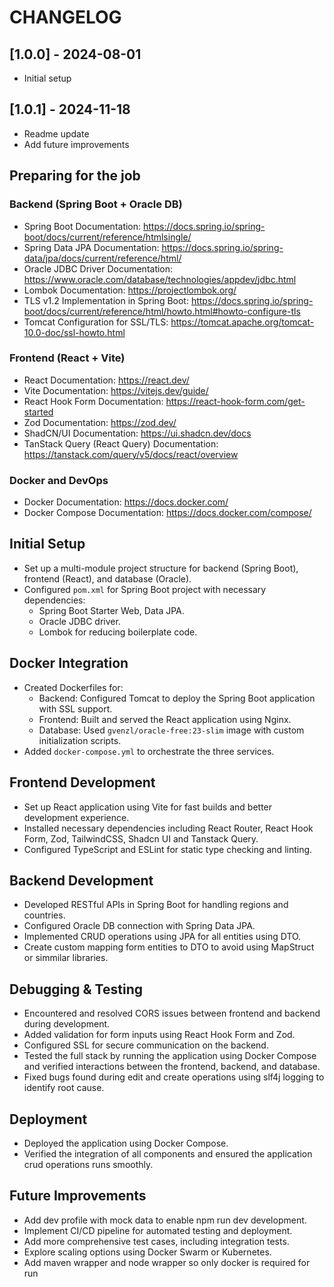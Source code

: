 # CHANGELOG

## [1.0.0] - 2024-08-01
- Initial setup
## [1.0.1] - 2024-11-18
- Readme update
- Add future improvements

## Preparing for the job

### Backend (Spring Boot + Oracle DB)
- Spring Boot Documentation: https://docs.spring.io/spring-boot/docs/current/reference/htmlsingle/
- Spring Data JPA Documentation: https://docs.spring.io/spring-data/jpa/docs/current/reference/html/
- Oracle JDBC Driver Documentation: https://www.oracle.com/database/technologies/appdev/jdbc.html
- Lombok Documentation: https://projectlombok.org/
- TLS v1.2 Implementation in Spring Boot: https://docs.spring.io/spring-boot/docs/current/reference/html/howto.html#howto-configure-tls
- Tomcat Configuration for SSL/TLS: https://tomcat.apache.org/tomcat-10.0-doc/ssl-howto.html
### Frontend (React + Vite)
- React Documentation: https://react.dev/
- Vite Documentation: https://vitejs.dev/guide/
- React Hook Form Documentation: https://react-hook-form.com/get-started
- Zod Documentation: https://zod.dev/
- ShadCN/UI Documentation: https://ui.shadcn.dev/docs
- TanStack Query (React Query) Documentation: https://tanstack.com/query/v5/docs/react/overview
### Docker and DevOps
- Docker Documentation: https://docs.docker.com/
- Docker Compose Documentation: https://docs.docker.com/compose/

## Initial Setup
- Set up a multi-module project structure for backend (Spring Boot), frontend (React), and database (Oracle).
- Configured `pom.xml` for Spring Boot project with necessary dependencies:
  - Spring Boot Starter Web, Data JPA.
  - Oracle JDBC driver.
  - Lombok for reducing boilerplate code.

## Docker Integration
- Created Dockerfiles for:
  - Backend: Configured Tomcat to deploy the Spring Boot application with SSL support.
  - Frontend: Built and served the React application using Nginx.
  - Database: Used `gvenzl/oracle-free:23-slim` image with custom initialization scripts.
- Added `docker-compose.yml` to orchestrate the three services.

## Frontend Development
- Set up React application using Vite for fast builds and better development experience.
- Installed necessary dependencies including React Router, React Hook Form, Zod, TailwindCSS, Shadcn UI and Tanstack Query.
- Configured TypeScript and ESLint for static type checking and linting.

## Backend Development
- Developed RESTful APIs in Spring Boot for handling regions and countries.
- Configured Oracle DB connection with Spring Data JPA.
- Implemented CRUD operations using JPA for all entities using DTO.
- Create custom mapping form entities to DTO to avoid using MapStruct or simmilar libraries.

## Debugging & Testing
- Encountered and resolved CORS issues between frontend and backend during development.
- Added validation for form inputs using React Hook Form and Zod.
- Configured SSL for secure communication on the backend.
- Tested the full stack by running the application using Docker Compose and verified interactions between the frontend, backend, and database.
- Fixed bugs found during edit and create operations using slf4j logging to identify root cause.

## Deployment
- Deployed the application using Docker Compose.
- Verified the integration of all components and ensured the application crud operations runs smoothly.

## Future Improvements
- Add dev profile with mock data to enable npm run dev development.
- Implement CI/CD pipeline for automated testing and deployment.
- Add more comprehensive test cases, including integration tests.
- Explore scaling options using Docker Swarm or Kubernetes.
- Add maven wrapper and node wrapper so only docker is required for run
